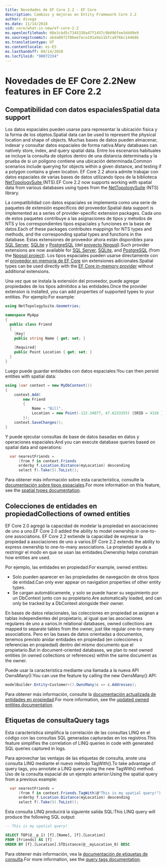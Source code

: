 ```yaml
---
title: Novedades de EF Core 2.2 - EF Core
description: Cambios y mejoras en Entity Framework Core 2.2
author: divega
ms.date: 11/14/2018
uid: core/what-is-new/ef-core-2.2
ms.openlocfilehash: 68e3cbd5c7345330a47f1457c9b096fee5dd49e9
ms.sourcegitcommit: abda0872f86eefeca191a9a11bfca976bc14468b
ms.translationtype: HT
ms.contentlocale: es-ES
ms.lasthandoff: 09/14/2020
ms.locfileid: "90072334"
---
```

# <a name="new-features-in-ef-core-22"></a><span data-ttu-id="70577-103">Novedades de EF Core 2.2</span><span class="sxs-lookup"><span data-stu-id="70577-103">New features in EF Core 2.2</span></span>

## <a name="spatial-data-support"></a><span data-ttu-id="70577-104">Compatibilidad con datos espaciales</span><span class="sxs-lookup"><span data-stu-id="70577-104">Spatial data support</span></span>

<span data-ttu-id="70577-105">Los datos espaciales pueden usarse para representar la ubicación física y la forma de los objetos.</span><span class="sxs-lookup"><span data-stu-id="70577-105">Spatial data can be used to represent the physical location and shape of objects.</span></span>
<span data-ttu-id="70577-106">Muchas bases de datos pueden almacenar, indexar y consultar datos espaciales de forma nativa.</span><span class="sxs-lookup"><span data-stu-id="70577-106">Many databases can natively store, index, and query spatial data.</span></span>
<span data-ttu-id="70577-107">Entre los escenarios habituales se incluye la consulta de objetos dentro de una distancia determinada y la prueba de si un polígono contiene una ubicación determinada.</span><span class="sxs-lookup"><span data-stu-id="70577-107">Common scenarios include querying for objects within a given distance, and testing if a polygon contains a given location.</span></span>
<span data-ttu-id="70577-108">EF Core 2.2 ahora admite trabajar con datos espaciales de varias bases de datos utilizando tipos de la biblioteca [ NetTopologySuite ](https://github.com/NetTopologySuite/NetTopologySuite) (NTS).</span><span class="sxs-lookup"><span data-stu-id="70577-108">EF Core 2.2 now supports working with spatial data from various databases using types from the [NetTopologySuite](https://github.com/NetTopologySuite/NetTopologySuite) (NTS) library.</span></span>

<span data-ttu-id="70577-109">La compatibilidad con datos espaciales se implementa como una serie de paquetes de extensión específicos del proveedor.</span><span class="sxs-lookup"><span data-stu-id="70577-109">Spatial data support is implemented as a series of provider-specific extension packages.</span></span>
<span data-ttu-id="70577-110">Cada uno de estos paquetes contribuye a las asignaciones de tipos y métodos de NTS y los correspondientes tipos espaciales y funciones en la base de datos.</span><span class="sxs-lookup"><span data-stu-id="70577-110">Each of these packages contributes mappings for NTS types and methods, and the corresponding spatial types and functions in the database.</span></span>
<span data-ttu-id="70577-111">Estas extensiones de proveedor ahora están disponibles para [SQL Server](https://www.nuget.org/packages/Microsoft.EntityFrameworkCore.SqlServer.NetTopologySuite/), [SQLite](https://www.nuget.org/packages/Microsoft.EntityFrameworkCore.Sqlite.NetTopologySuite/) y [PostgreSQL](https://www.nuget.org/packages/Npgsql.EntityFrameworkCore.PostgreSQL.NetTopologySuite/) (del [proyecto Npgsql](https://www.npgsql.org/)).</span><span class="sxs-lookup"><span data-stu-id="70577-111">Such provider extensions are now available for [SQL Server](https://www.nuget.org/packages/Microsoft.EntityFrameworkCore.SqlServer.NetTopologySuite/), [SQLite](https://www.nuget.org/packages/Microsoft.EntityFrameworkCore.Sqlite.NetTopologySuite/), and [PostgreSQL](https://www.nuget.org/packages/Npgsql.EntityFrameworkCore.PostgreSQL.NetTopologySuite/) (from the [Npgsql project](https://www.npgsql.org/)).</span></span>
<span data-ttu-id="70577-112">Los tipos espaciales pueden usarse directamente con el [proveedor en memoria de EF Core](xref:core/providers/in-memory/index) sin extensiones adicionales.</span><span class="sxs-lookup"><span data-stu-id="70577-112">Spatial types can be used directly with the [EF Core in-memory provider](xref:core/providers/in-memory/index) without additional extensions.</span></span>

<span data-ttu-id="70577-113">Una vez que se instala la extensión del proveedor, puede agregar propiedades de los tipos admitidos a las entidades.</span><span class="sxs-lookup"><span data-stu-id="70577-113">Once the provider extension is installed, you can add properties of supported types to your entities.</span></span> <span data-ttu-id="70577-114">Por ejemplo:</span><span class="sxs-lookup"><span data-stu-id="70577-114">For example:</span></span>

``` csharp
using NetTopologySuite.Geometries;

namespace MyApp
{
  public class Friend
  {
    [Key]
    public string Name { get; set; }
  
    [Required]
    public Point Location { get; set; }
  }
}
```

<span data-ttu-id="70577-115">Luego puede guardar entidades con datos espaciales:</span><span class="sxs-lookup"><span data-stu-id="70577-115">You can then persist entities with spatial data:</span></span>

``` csharp
using (var context = new MyDbContext())
{
    context.Add(
        new Friend
        {
            Name = "Bill",
            Location = new Point(-122.34877, 47.6233355) {SRID = 4326 }
        });
    context.SaveChanges();
}
```

<span data-ttu-id="70577-116">Y puede ejecutar consultas de base de datos basadas en datos y operaciones espaciales:</span><span class="sxs-lookup"><span data-stu-id="70577-116">And you can execute database queries based on spatial data and operations:</span></span>

``` csharp
  var nearestFriends =
      (from f in context.Friends
      orderby f.Location.Distance(myLocation) descending
      select f).Take(5).ToList();
```

<span data-ttu-id="70577-117">Para obtener más información sobre esta característica, consulte la [documentación sobre tipos espaciales](xref:core/modeling/spatial).</span><span class="sxs-lookup"><span data-stu-id="70577-117">For more information on this feature, see the [spatial types documentation](xref:core/modeling/spatial).</span></span>

## <a name="collections-of-owned-entities"></a><span data-ttu-id="70577-118">Colecciones de entidades en propiedad</span><span class="sxs-lookup"><span data-stu-id="70577-118">Collections of owned entities</span></span>

<span data-ttu-id="70577-119">EF Core 2.0 agregó la capacidad de modelar la propiedad en asociaciones de uno a uno.</span><span class="sxs-lookup"><span data-stu-id="70577-119">EF Core 2.0 added the ability to model ownership in one-to-one associations.</span></span>
<span data-ttu-id="70577-120">EF Core 2.2 extiende la capacidad de expresar la propiedad a asociaciones de uno a varios.</span><span class="sxs-lookup"><span data-stu-id="70577-120">EF Core 2.2 extends the ability to express ownership to one-to-many associations.</span></span>
<span data-ttu-id="70577-121">La propiedad ayuda a restringir el modo en que se usan las entidades.</span><span class="sxs-lookup"><span data-stu-id="70577-121">Ownership helps constrain how entities are used.</span></span>

<span data-ttu-id="70577-122">Por ejemplo, las entidades en propiedad:</span><span class="sxs-lookup"><span data-stu-id="70577-122">For example, owned entities:</span></span>

- <span data-ttu-id="70577-123">Solo pueden aparecer en las propiedades de navegación de otros tipos de entidad.</span><span class="sxs-lookup"><span data-stu-id="70577-123">Can only ever appear on navigation properties of other entity types.</span></span>
- <span data-ttu-id="70577-124">Se cargan automáticamente, y solo se puede hacer su seguimiento por un DbContext junto con su propietario.</span><span class="sxs-lookup"><span data-stu-id="70577-124">Are automatically loaded, and can only be tracked by a DbContext alongside their owner.</span></span>

<span data-ttu-id="70577-125">En bases de datos relacionales, las colecciones en propiedad se asignan a tablas independientes del propietario, al igual que las asociaciones regulares de uno a varios.</span><span class="sxs-lookup"><span data-stu-id="70577-125">In relational databases, owned collections are mapped to separate tables from the owner, just like regular one-to-many associations.</span></span>
<span data-ttu-id="70577-126">Pero en las bases de datos orientadas a documentos, tenemos previsto anidar entidades en propiedad (en colecciones o referencias en propiedad) dentro del mismo documento que el propietario.</span><span class="sxs-lookup"><span data-stu-id="70577-126">But in document-oriented databases, we plan to nest owned entities (in owned collections or references) within the same document as the owner.</span></span>

<span data-ttu-id="70577-127">Puede usar la característica mediante una llamada a la nueva API OwnsMany():</span><span class="sxs-lookup"><span data-stu-id="70577-127">You can use the feature by calling the new OwnsMany() API:</span></span>

``` csharp
modelBuilder.Entity<Customer>().OwnsMany(c => c.Addresses);
```

<span data-ttu-id="70577-128">Para obtener más información, consulte la [documentación actualizada de entidades en propiedad](xref:core/modeling/owned-entities#collections-of-owned-types).</span><span class="sxs-lookup"><span data-stu-id="70577-128">For more information, see the [updated owned entities documentation](xref:core/modeling/owned-entities#collections-of-owned-types).</span></span>

## <a name="query-tags"></a><span data-ttu-id="70577-129">Etiquetas de consulta</span><span class="sxs-lookup"><span data-stu-id="70577-129">Query tags</span></span>

<span data-ttu-id="70577-130">Esta característica simplifica la correlación de las consultas LINQ en el código con las consultas SQL generadas capturadas en los registros.</span><span class="sxs-lookup"><span data-stu-id="70577-130">This feature simplifies the correlation of LINQ queries in code with generated SQL queries captured in logs.</span></span>

<span data-ttu-id="70577-131">Para aprovechar las ventajas de las etiquetas de consulta, anote una consulta LINQ mediante el nuevo método TagWith().</span><span class="sxs-lookup"><span data-stu-id="70577-131">To take advantage of query tags, you annotate a LINQ query using the new TagWith() method.</span></span>
<span data-ttu-id="70577-132">Uso de la consulta espacial de un ejemplo anterior:</span><span class="sxs-lookup"><span data-stu-id="70577-132">Using the spatial query from a previous example:</span></span>

``` csharp
  var nearestFriends =
      (from f in context.Friends.TagWith(@"This is my spatial query!")
      orderby f.Location.Distance(myLocation) descending
      select f).Take(5).ToList();
```

<span data-ttu-id="70577-133">Esta consulta LINQ producirá la siguiente salida SQL:</span><span class="sxs-lookup"><span data-stu-id="70577-133">This LINQ query will produce the following SQL output:</span></span>

``` sql
-- This is my spatial query!

SELECT TOP(@__p_1) [f].[Name], [f].[Location]
FROM [Friends] AS [f]
ORDER BY [f].[Location].STDistance(@__myLocation_0) DESC
```

<span data-ttu-id="70577-134">Para obtener más información, vea la [documentación de etiquetas de consulta](xref:core/querying/tags).</span><span class="sxs-lookup"><span data-stu-id="70577-134">For more information, see the [query tags documentation](xref:core/querying/tags).</span></span>
